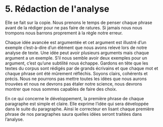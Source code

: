 # 5. Rédaction de l'analyse
Elle se fait sur la copie. Nous prenons le temps de penser chaque phrase
avant de la rédiger pour ne pas faire de ratures. Si jamais nous nous
trompons nous barrons proprement à la règle notre erreur.

Chaque idée avancée est argumentée et cet argument est illustré d’un
exemple c’est-à-dire d’un élément que nous avons relevé lors de notre
analyse de texte. Une idée peut avoir plusieurs arguments mais chaque
argument a un exemple. S’il nous semble avoir deux exemples pour un
argument, c’est qu’une subtilité nous échappe. Gardons en tête que les
textes du corpus sont rédigés par de grands écrivains et que chaque mot
et chaque phrase ont été mûrement réfléchis. Soyons clairs, cohérents
et précis. Nous ne pourrons pas mettre toutes les idées que nous aurons
trouvées et nous ne devrons pas étaler notre science, nous devrons
montrer que nous sommes capables de faire des choix.

En ce qui concerne le développement, la première phrase de chaque
paragraphe est simple et claire. Elle exprime l’idée qui sera développée
dans le suite du paragraphe. Ainsi le correcteur en lisant chaque
première phrase de nos paragraphes saura quelles idées seront traitées
dans l’analyse. 
